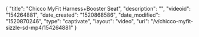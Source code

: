 {
    "title": "Chicco MyFit Harness+Booster Seat",
    "description": "",
    "videoid": "154264881",
    "date_created": "1520868586",
    "date_modified": "1520870246",
    "type": "captivate",
    "layout": "video",
    "url": "\/v\/chicco-myfit-sizzle-sd-mp4\/154264881"
}